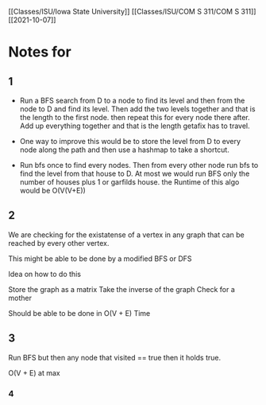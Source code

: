 [[Classes/ISU/Iowa State University]] [[Classes/ISU/COM S 311/COM S 311]] [[2021-10-07]]

# Notes for 

## 1

- Run a BFS search from D to a node to find its level and then from the node to D and find its level. Then add the two levels together and that is the length to the first node. then repeat this for every node there after. Add up everything together and that is the length getafix has to travel. 

- One way to improve this would be to store the level from D to every node along the path and then use a hashmap to take a shortcut. 


- Run bfs once to find every nodes. Then from every other node run bfs to find the level from that house to D. At most we would run BFS only the number of houses plus 1 or garfilds house.  the Runtime of this algo would be O(V(V+E))

## 2

We are checking for the existatense of a vertex in any graph that can be reached by every other vertex. 

This might be able to be done by a modified BFS or DFS


Idea on how to do this

Store the graph as a matrix 
Take the inverse of the graph
Check for a mother

Should be able to be done in O(V + E) Time

## 3

Run BFS but then any node that visited == true then it holds true.

O(V + E) at max

### 4

